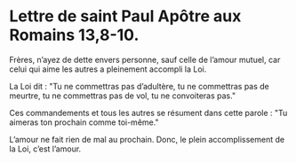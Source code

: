 # Lettre de saint Paul Apôtre aux Romains 13,8-10.

Frères, n’ayez de dette envers personne, sauf celle de l’amour mutuel, car celui qui aime les autres a pleinement accompli la Loi.

La Loi dit : "Tu ne commettras pas d’adultère, tu ne commettras pas de meurtre, tu ne commettras pas de vol, tu ne convoiteras pas."

Ces commandements et tous les autres se résument dans cette parole : "Tu aimeras ton prochain comme toi-même."

L’amour ne fait rien de mal au prochain. Donc, le plein accomplissement de la Loi, c’est l’amour. 

